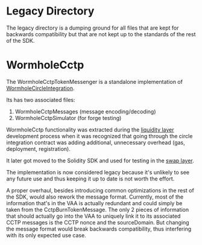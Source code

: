 # Legacy Directory

The legacy directory is a dumping ground for all files that are kept for backwards compatibility but that are not kept up to the standards of the rest of the SDK.

# WormholeCctp

The WormholeCctpTokenMessenger is a standalone implementation of [WormholeCircleIntegration](https://github.com/wormhole-foundation/wormhole-circle-integration/).

Its has two associated files:
1. WormholeCctpMessages (message encoding/decoding)
2. WormholeCctpSimulator (for forge testing)

WormholeCctp functionality was extracted during the [liquidity layer](https://github.com/wormhole-foundation/example-liquidity-layer/blob/main/evm/src/shared/WormholeCctpTokenMessenger.sol) development process when it was recognized that going through the circle integration contract was adding additional, unnecessary overhead (gas, deployment, registration).

It later got moved to the Solidity SDK and used for testing in the [swap layer](https://github.com/wormhole-foundation/example-swap-layer).

The implementation is now considered legacy because it's unlikely to see any future use and thus keeping it up to date is not worth the effort.

A proper overhaul, besides introducing common optimizations in the rest of the SDK, would also rework the message format. Currently, most of the information that's in the VAA is actually redundant and could simply be taken from the CctpBurnTokenMessage. The only 2 pieces of information that should actually go into the VAA to uniquely link it to its associated CCTP messages is the CCTP nonce and the sourceDomain. But changing the message format would break backwards compatibility, thus interfering with its only expected use case.
